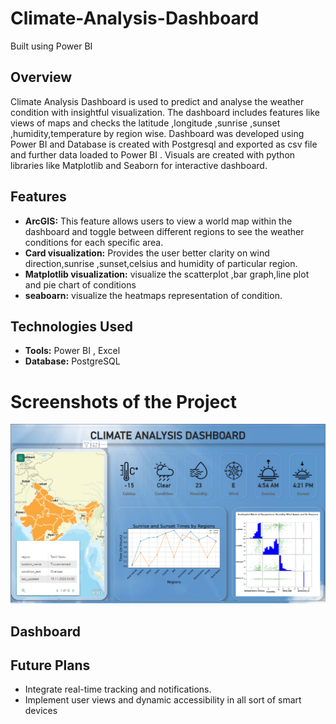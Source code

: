 # Climate-Analysis-Dashboard
Built using Power BI


## Overview
Climate Analysis Dashboard is used to predict and analyse the weather condition with insightful visualization. The dashboard includes features like views of maps and checks the latitude ,longitude ,sunrise ,sunset ,humidity,temperature by region wise. Dashboard was developed using Power BI and Database is created with Postgresql and exported as csv file and further data loaded to Power BI . Visuals are created with python libraries like Matplotlib and Seaborn for interactive dashboard.

## Features
  - **ArcGIS:** This feature allows users to view a world map within the dashboard and toggle between different regions to see the weather conditions for each specific area.
  - **Card visualization:** Provides the user better clarity on wind direction,sunrise ,sunset,celsius and humidity of particular region.
- **Matplotlib visualization:** visualize the scatterplot ,bar graph,line plot and pie chart of conditions
- **seaboarn:** visualize the heatmaps representation of condition.

## Technologies Used
- **Tools:** Power BI , Excel
- **Database:** PostgreSQL

# Screenshots of the Project
![Screenshot1](screenshot/page1/screenshot1.png)

## Dashboard


## Future Plans

- Integrate real-time tracking and notifications.
- Implement user views and dynamic accessibility in all sort of smart devices
  

